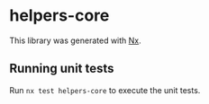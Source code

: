 # helpers-core

This library was generated with [Nx](https://nx.dev).

## Running unit tests

Run `nx test helpers-core` to execute the unit tests.
